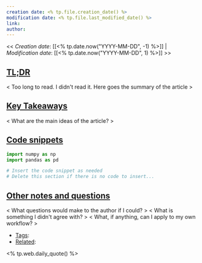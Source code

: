 ```yaml
---
creation date: <% tp.file.creation_date() %>
modification date: <% tp.file.last_modified_date() %>
link: 
author:
---
```


<< _Creation date_: [[<% tp.date.now("YYYY-MM-DD", -1) %>]] | _Modification date_: [[<% tp.date.now("YYYY-MM-DD", 1) %>]] >>


## <u>TL;DR</u>

< Too long to read. I didn't read it. Here goes the summary of the article >


## <u>Key Takeaways</u>

< What are the main ideas of the article? >

## <u>Code snippets</u>

```Python
import numpy as np
import pandas as pd

# Insert the code snippet as needed
# Delete this section if there is no code to insert...

```

## <u>Other notes and questions</u>
 
< What questions would make to the author if I could? >
< What is something I didn't agree with? >
< What, if anything, can I apply to my own workflow? >


- <u>Tags</u>:
- <u>Related</u>:

<% tp.web.daily_quote() %>
